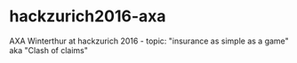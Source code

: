 # hackzurich2016-axa
AXA Winterthur at hackzurich 2016 - topic: "insurance as simple as a game" aka "Clash of claims"
